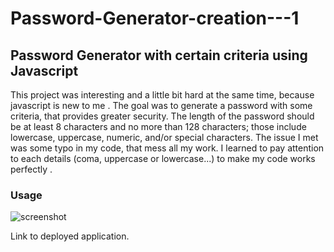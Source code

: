 # Password-Generator-creation---1

## Password Generator with certain criteria using Javascript

This project was interesting and a little bit hard at the same time, because javascript is new to me . The goal was to generate a password with some criteria, that provides greater security. The length of the password should be at least 8 characters and no more than 128 characters; those include lowercase, uppercase, numeric, and/or special characters. The issue I met was some typo in my code, that mess all my work. I learned to pay attention to each details (coma, uppercase or lowercase...) to make my code works perfectly .


### Usage

![screenshot](https://github.com/audidi29/Password-Generator-creation---1/assets/131299841/4e07560d-7e4c-498b-8332-4d5d84881149)







Link to deployed application.

